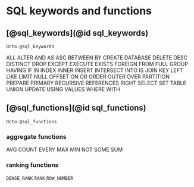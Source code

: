 # SQL keywords and functions

## [@sql_keywords](@id sql_keywords)

```@docs
Octo.@sql_keywords
```

ALL ALTER AND AS ASC BETWEEN BY CREATE DATABASE DELETE DESC DISTINCT DROP EXCEPT EXECUTE EXISTS FOREIGN FROM FULL GROUP
HAVING IF IN INDEX INNER INSERT INTERSECT INTO IS JOIN KEY LEFT LIKE LIMIT NULL OFFSET ON OR ORDER OUTER OVER
PARTITION PREPARE PRIMARY RECURSIVE REFERENCES RIGHT SELECT SET TABLE UNION UPDATE USING VALUES WHERE WITH


## [@sql_functions](@id sql_functions)

```@docs
Octo.@sql_functions
```

### aggregate functions

AVG COUNT EVERY MAX MIN NOT SOME SUM

### ranking functions

`DENSE_RANK`  `RANK`  `ROW_NUMBER`
